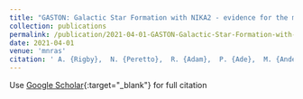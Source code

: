 ```yaml
---
title: "GASTON: Galactic Star Formation with NIKA2 - evidence for the mass growth of star-forming clumps"
collection: publications
permalink: /publication/2021-04-01-GASTON-Galactic-Star-Formation-with-NIKA2-evidence-for-the-mass-growth-of-star-forming-clumps
date: 2021-04-01
venue: 'mnras'
citation: ' A. {Rigby},  N. {Peretto},  R. {Adam},  P. {Ade},  M. {Anderson},  P. {Andr{\&apos;e}},  A. {Andrianasolo},  H. {Aussel},  A. {Bacmann},  A. {Beelen},  A. {Beno{\^\i}t},  S. {Berta},  O. {Bourrion},  A. {Bracco},  M. {Calvo},  A. {Catalano},  M. {De Petris},  F. {D{\&apos;e}sert},  S. {Doyle},  E. {Driessen},  P. {Garc{\&apos;\i}a},  A. {Gomez},  J. {Goupy},  F. {K{\&apos;e}ruzor{\&apos;e}},  C. {Kramer},  B. {Ladjelate},  G. {Lagache},  S. {Leclercq},  J. {Lestrade},  J. {Mac{\&apos;\i}as-P{\&apos;e}rez},  P. {Mauskopf},  F. {Mayet},  A. {Monfardini},  L. {Perotto},  G. {Pisano},  N. {Ponthieu},  V. {Rev{\&apos;e}ret},  I. {Ristorcelli},  A. {Ritacco},  C. {Romero},  H. {Roussel},  F. {Ruppin},  K. {Schuster},  S. {Shu},  A. {Sievers},  C. {Tucker},  E. {Watkins}, &quot;GASTON: Galactic Star Formation with NIKA2 - evidence for the mass growth of star-forming clumps.&quot; mnras, 2021.'
---
```

Use [Google Scholar](https://scholar.google.com/scholar?q=GASTON:+Galactic+Star+Formation+with+NIKA2+++evidence+for+the+mass+growth+of+star+forming+clumps){:target="_blank"} for full citation